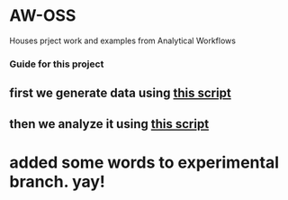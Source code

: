 # AW-OSS
Houses prject work and examples from Analytical Workflows

### Guide for this project
## first we generate data using [this script](code\generate_data.R)
## then we analyze it using [this script](code\data_analysis.R)

# added some words to experimental branch. yay!